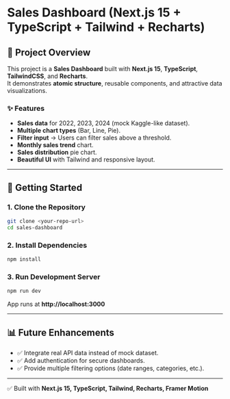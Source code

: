 # Sales Dashboard (Next.js 15 + TypeScript + Tailwind + Recharts)

## 📌 Project Overview
This project is a **Sales Dashboard** built with **Next.js 15**, **TypeScript**, **TailwindCSS**, and **Recharts**.  
It demonstrates **atomic structure**, reusable components, and attractive data visualizations.

### ✨ Features
- **Sales data** for 2022, 2023, 2024 (mock Kaggle-like dataset).
- **Multiple chart types** (Bar, Line, Pie).
- **Filter input** → Users can filter sales above a threshold.
- **Monthly sales trend** chart.
- **Sales distribution** pie chart.
- **Beautiful UI** with Tailwind and responsive layout.

---

## 🚀 Getting Started

### 1. Clone the Repository
```bash
git clone <your-repo-url>
cd sales-dashboard
```

### 2. Install Dependencies
```bash
npm install
```

### 3. Run Development Server
```bash
npm run dev
```

App runs at **http://localhost:3000**

---

## 📊 Future Enhancements
- ✅ Integrate real API data instead of mock dataset.
- ✅ Add authentication for secure dashboards.
- ✅ Provide multiple filtering options (date ranges, categories, etc.).

---
✅ Built with **Next.js 15, TypeScript, Tailwind, Recharts, Framer Motion**
